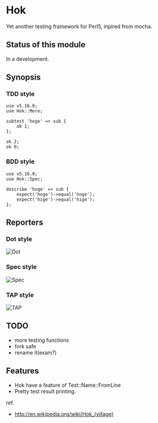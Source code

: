 Hok
===

Yet another testing framework for Perl5, inpired from mocha.

Status of this module
---------------------

In a development.

Synopsis
--------

### TDD style

    use v5.16.0;
    use Hok::More;

    subtest 'hoge' => sub {
        ok 1;
    };

    ok 2;
    ok 0;

### BDD style

    use v5.16.0;
    use Hok::Spec;

    describe 'hoge' => sub {
        expect('hoge')->equal('hoge');
        expect('hige')->equal('hige');
    };

Reporters
---------

### Dot style

![Dot](http://gyazo.64p.org/image/471552296a03d8cd433f67162bc7bb91.png)

### Spec style

![Spec](http://gyazo.64p.org/image/f505941db6888dbd16fbe0f1ddebbd42.png)

### TAP style

![TAP](http://gyazo.64p.org/image/d1ec8097257b9204b880c818cc708b9f.png)

TODO
----

  * more testing functions
  * fork safe
  * rename it(exam?)

Features
--------

 * Hok have a feature of Test::Name::FromLine
 * Pretty test result printing.

ref.

 * http://en.wikipedia.org/wiki/Hok_(village)
